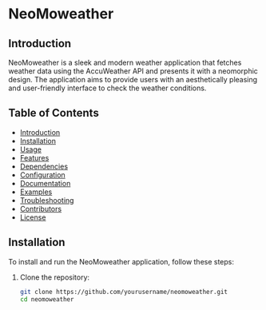 # NeoMoweather

## Introduction
NeoMoweather is a sleek and modern weather application that fetches weather data using the AccuWeather API and presents it with a neomorphic design. The application aims to provide users with an aesthetically pleasing and user-friendly interface to check the weather conditions.

## Table of Contents
- [Introduction](#introduction)
- [Installation](#installation)
- [Usage](#usage)
- [Features](#features)
- [Dependencies](#dependencies)
- [Configuration](#configuration)
- [Documentation](#documentation)
- [Examples](#examples)
- [Troubleshooting](#troubleshooting)
- [Contributors](#contributors)
- [License](#license)

## Installation
To install and run the NeoMoweather application, follow these steps:

1. Clone the repository:
   ```bash
   git clone https://github.com/yourusername/neomoweather.git
   cd neomoweather
